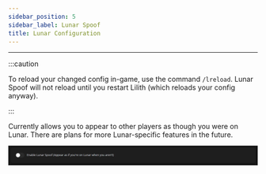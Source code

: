 ```yaml
---
sidebar_position: 5
sidebar_label: Lunar Spoof
title: Lunar Configuration
---
```


---

:::caution

To reload your changed config in-game, use the command `/lreload`. Lunar Spoof will not reload until you restart Lilith (which reloads your config anyway).

:::

Currently allows you to appear to other players as though you were on Lunar. There are plans for more Lunar-specific features in the future.

![Lunar Spoof](./lunar_spoof.png)